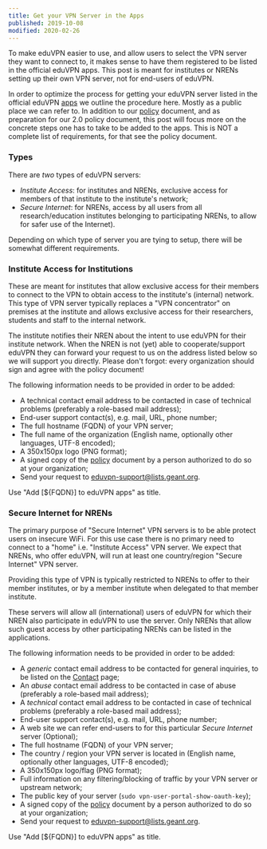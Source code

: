 ```yaml
---
title: Get your VPN Server in the Apps
published: 2019-10-08
modified: 2020-02-26
---
```


To make eduVPN easier to use, and allow users to select the VPN server they 
want to connect to, it makes sense to have them registered to be listed in the
official eduVPN apps. This post is meant for institutes or NRENs setting up 
their own VPN server, not for end-users of eduVPN.

In order to optimize the process for getting your eduVPN server listed in 
the official eduVPN [apps](../apps.html) we outline the procedure here. Mostly 
as a public place we can refer to. In addition to our 
[policy](../download/eduVPN_Compliance_Statement_1.0.pdf) document, and as 
preparation for our 2.0 policy document, this post will focus more on the 
concrete steps one has to take to be added to the apps. This is NOT a complete
list of requirements, for that see the policy document.

### Types 

There are _two_ types of eduVPN servers:

* _Institute Access_: for institutes and NRENs, exclusive access for members of 
  that institute to the institute's network;
* _Secure Internet_: for NRENs, access by all users from all research/education 
  institutes belonging to participating NRENs, to allow for safer use of the 
  Internet).

Depending on which type of server you are tying to setup, there will be 
somewhat different requirements.

### Institute Access for Institutions

These are meant for institutes that allow exclusive access for their members to 
connect to the VPN to obtain access to the institute's (internal) network. This
type of VPN server typically replaces a "VPN concentrator" on premises at the 
institute and allows exclusive access for their researchers, students and 
staff to the internal network.

The institute  notifies their NREN about the intent to use eduVPN for their 
institute network. When the NREN is not (yet) able to cooperate/support eduVPN 
they can forward your request to us on the address listed below so we will 
support you directly. Please don't forgot: every organization should sign and 
agree with the policy document!

The following information needs to be provided in order to be added:

* A technical contact email address to be contacted in case of technical 
  problems (preferably a role-based mail address);
* End-user support contact(s), e.g. mail, URL, phone number;
* The full hostname (FQDN) of your VPN server;
* The full name of the organization (English name, optionally other languages, 
  UTF-8 encoded);
* A 350x150px logo (PNG format);
* A signed copy of the 
  [policy](../download/eduVPN_Compliance_Statement_1.0.pdf) document by a 
  person authorized to do so at your organization;
* Send your request to 
  [eduvpn-support@lists.geant.org](mailto:eduvpn-support@lists.geant.org).

Use "Add [${FQDN}] to eduVPN apps" as title.

### Secure Internet for NRENs

The primary purpose of "Secure Internet" VPN servers is to be able protect 
users on insecure WiFi. For this use case there is no primary need to connect 
to a "home" i.e. "Institute Access" VPN server. We expect that NRENs, who offer 
eduVPN, will run at least one country/region "Secure Internet" VPN server.

Providing this type of VPN is typically restricted to NRENs to offer to their 
member institutes, or by a member institute when delegated to that member 
institute. 

These servers will allow all (international) users of eduVPN for which their 
NREN also participate in eduVPN to use the server. Only NRENs that allow such 
guest access by other participating NRENs can be listed in the applications.

The following information needs to be provided in order to be added:

* A *generic* contact email address to be contacted for general inquiries, to 
  be listed on the [Contact](../contact.html#server-operators) page;
* An *abuse* contact email address to be contacted in case of abuse (preferably 
  a role-based mail address);
* A *technical* contact email address to be contacted in case of technical 
  problems (preferably a role-based mail address);
* End-user support contact(s), e.g. mail, URL, phone number;
* A web site we can refer end-users to for this particular _Secure Internet_ 
  server (Optional);
* The full hostname (FQDN) of your VPN server;
* The country / region your VPN server is located in (English name, optionally 
  other languages, UTF-8 encoded);
* A 350x150px logo/flag (PNG format);
* Full information on any filtering/blocking of traffic by your VPN server or 
  upstream network;
* The public key of your server (`sudo vpn-user-portal-show-oauth-key`);
* A signed copy of the 
  [policy](../download/eduVPN_Compliance_Statement_1.0.pdf) document by a 
  person authorized to do so at your organization;
* Send your request to 
  [eduvpn-support@lists.geant.org](mailto:eduvpn-support@lists.geant.org).

Use "Add [${FQDN}] to eduVPN apps" as title.
